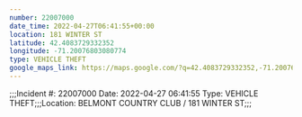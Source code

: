 ```yaml
---
number: 22007000
date_time: 2022-04-27T06:41:55+00:00
location: 181 WINTER ST
latitude: 42.4083729332352
longitude: -71.20076803080774
type: VEHICLE THEFT
google_maps_link: https://maps.google.com/?q=42.4083729332352,-71.20076803080774
---
```


;;;Incident #: 22007000  Date: 2022-04-27 06:41:55  Type: VEHICLE THEFT;;;Location: BELMONT COUNTRY CLUB / 181 WINTER ST;;;
